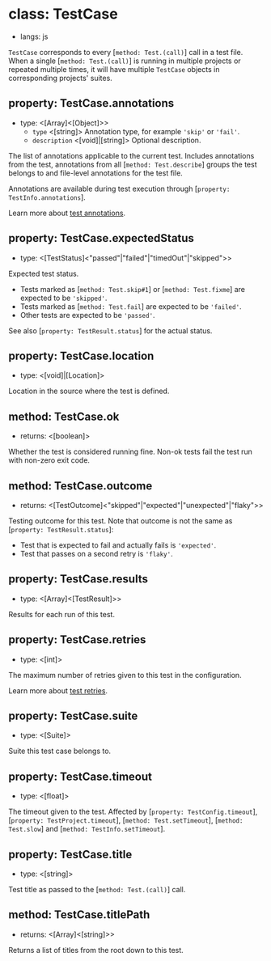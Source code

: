 # class: TestCase
* langs: js

`TestCase` corresponds to every [`method: Test.(call)`] call in a test file. When a single [`method: Test.(call)`] is running in multiple projects or repeated multiple times, it will have multiple `TestCase` objects in corresponding projects' suites.

## property: TestCase.annotations
- type: <[Array]<[Object]>>
  - `type` <[string]> Annotation type, for example `'skip'` or `'fail'`.
  - `description` <[void]|[string]> Optional description.

The list of annotations applicable to the current test. Includes annotations from the test, annotations from all [`method: Test.describe`] groups the test belongs to and file-level annotations for the test file.

Annotations are available during test execution through [`property: TestInfo.annotations`].

Learn more about [test annotations](./test-annotations.md).

## property: TestCase.expectedStatus
- type: <[TestStatus]<"passed"|"failed"|"timedOut"|"skipped">>

Expected test status.
* Tests marked as [`method: Test.skip#1`] or [`method: Test.fixme`] are expected to be `'skipped'`.
* Tests marked as [`method: Test.fail`] are expected to be `'failed'`.
* Other tests are expected to be `'passed'`.

See also [`property: TestResult.status`] for the actual status.

## property: TestCase.location
- type: <[void]|[Location]>

Location in the source where the test is defined.

## method: TestCase.ok
- returns: <[boolean]>

Whether the test is considered running fine. Non-ok tests fail the test run with non-zero exit code.

## method: TestCase.outcome
- returns: <[TestOutcome]<"skipped"|"expected"|"unexpected"|"flaky">>

Testing outcome for this test. Note that outcome is not the same as [`property: TestResult.status`]:
* Test that is expected to fail and actually fails is `'expected'`.
* Test that passes on a second retry is `'flaky'`.

## property: TestCase.results
- type: <[Array]<[TestResult]>>

Results for each run of this test.

## property: TestCase.retries
- type: <[int]>

The maximum number of retries given to this test in the configuration.

Learn more about [test retries](./test-retries.md#retries).

## property: TestCase.suite
- type: <[Suite]>

Suite this test case belongs to.

## property: TestCase.timeout
- type: <[float]>

The timeout given to the test. Affected by [`property: TestConfig.timeout`], [`property: TestProject.timeout`], [`method: Test.setTimeout`], [`method: Test.slow`] and [`method: TestInfo.setTimeout`].

## property: TestCase.title
- type: <[string]>

Test title as passed to the [`method: Test.(call)`] call.

## method: TestCase.titlePath
- returns: <[Array]<[string]>>

Returns a list of titles from the root down to this test.

